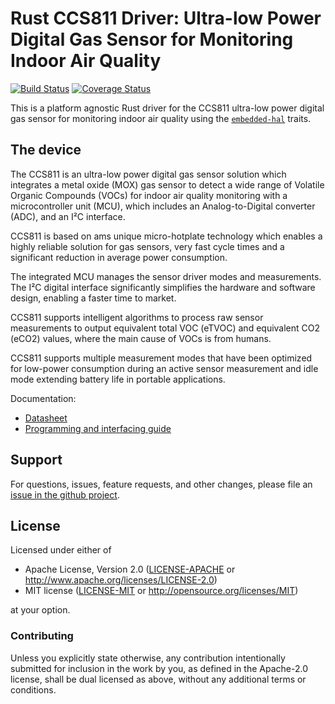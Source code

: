# Rust CCS811 Driver: Ultra-low Power Digital Gas Sensor for Monitoring Indoor Air Quality

<!-- TODO
[![crates.io](https://img.shields.io/crates/v/ccs811.svg)](https://crates.io/crates/ccs811)
[![Docs](https://docs.rs/ccs811/badge.svg)](https://docs.rs/ccs811)
-->
[![Build Status](https://travis-ci.org/eldruin/ccs811-rs.svg?branch=master)](https://travis-ci.org/eldruin/ccs811-rs)
[![Coverage Status](https://coveralls.io/repos/github/eldruin/ccs811-rs/badge.svg?branch=master)](https://coveralls.io/github/eldruin/ccs811-rs?branch=master)

This is a platform agnostic Rust driver for the CCS811 ultra-low power digital
gas sensor for monitoring indoor air quality using the [`embedded-hal`] traits.

<!--TODO
This driver allows you to:
-->
<!-- TODO
[Introductory blog post]()
-->

## The device

The CCS811 is an ultra-low power digital gas sensor solution which
integrates a metal oxide (MOX) gas sensor to detect a wide range of
Volatile Organic Compounds (VOCs) for indoor air quality monitoring
with a microcontroller unit (MCU), which includes an Analog-to-Digital
converter (ADC), and an I²C interface.

CCS811 is based on ams unique micro-hotplate technology which enables a
highly reliable solution for gas sensors, very fast cycle times and a 
significant reduction in average power consumption.

The integrated MCU manages the sensor driver modes and measurements.
The I²C digital interface significantly simplifies the hardware and
software design, enabling a faster time to market.

CCS811 supports intelligent algorithms to process raw sensor measurements
to output equivalent total VOC (eTVOC) and equivalent CO2 (eCO2) values,
where the main cause of VOCs is from humans.

CCS811 supports multiple measurement modes that have been optimized for
low-power consumption during an active sensor measurement and idle mode
extending battery life in portable applications.

Documentation:
- [Datasheet](https://ams.com/documents/20143/36005/CCS811_DS000459_7-00.pdf)
- [Programming and interfacing guide](https://ams.com/documents/20143/36005/CCS811_AN000369_2-00.pdf)

<!--TODO
## Usage

To use this driver, import this crate and an `embedded_hal` implementation,
then instantiate the device.

Please find additional examples using hardware in this repository: [driver-examples]

[driver-examples]: https://github.com/eldruin/driver-examples

```rust
```
-->

## Support

For questions, issues, feature requests, and other changes, please file an
[issue in the github project](https://github.com/eldruin/ccs811-rs/issues).

## License

Licensed under either of

 * Apache License, Version 2.0 ([LICENSE-APACHE](LICENSE-APACHE) or
   http://www.apache.org/licenses/LICENSE-2.0)
 * MIT license ([LICENSE-MIT](LICENSE-MIT) or
   http://opensource.org/licenses/MIT)

at your option.

### Contributing

Unless you explicitly state otherwise, any contribution intentionally submitted
for inclusion in the work by you, as defined in the Apache-2.0 license, shall
be dual licensed as above, without any additional terms or conditions.

[`embedded-hal`]: https://github.com/rust-embedded/embedded-hal
